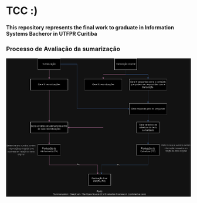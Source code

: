 # TCC :)

#### This repository represents the final work to graduate in Information Systems Bacheror in UTFPR Curitiba


### Processo de Avaliação da sumarização
![Evalluation diagram](assets/EvalluationDiagram.png)